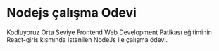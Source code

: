 # Nodejs çalışma Odevi

Kodluyoruz Orta Seviye Frontend Web Development Patikası eğitiminin React-giriş kısmında istenilen NodeJs ile çalışma ödevi.
